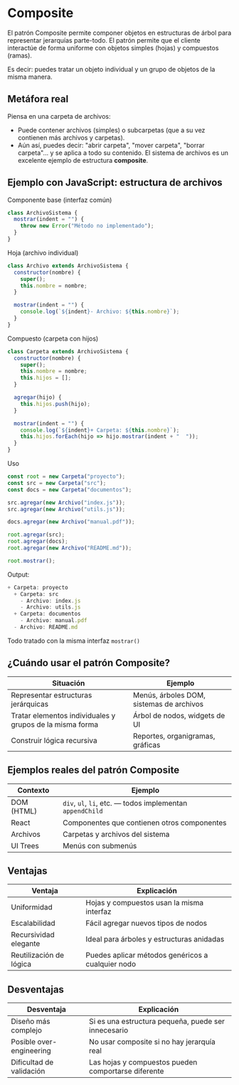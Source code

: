 # **Composite**

El patrón Composite permite componer objetos en estructuras de árbol para representar jerarquías parte-todo. El patrón permite que el cliente interactúe de forma uniforme con objetos simples (hojas) y compuestos (ramas).

Es decir: puedes tratar un objeto individual y un grupo de objetos de la misma manera.



## Metáfora real

Piensa en una carpeta de archivos:
- Puede contener archivos (simples) o subcarpetas (que a su vez contienen más archivos y carpetas).
- Aún así, puedes decir: "abrir carpeta", "mover carpeta", "borrar carpeta"… y se aplica a todo su contenido.
El sistema de archivos es un excelente ejemplo de estructura **composite**.



## Ejemplo con JavaScript: estructura de archivos

Componente base (interfaz común)
```js
class ArchivoSistema {
  mostrar(indent = "") {
    throw new Error("Método no implementado");
  }
}
```

Hoja (archivo individual)
```js
class Archivo extends ArchivoSistema {
  constructor(nombre) {
    super();
    this.nombre = nombre;
  }

  mostrar(indent = "") {
    console.log(`${indent}- Archivo: ${this.nombre}`);
  }
}
```

Compuesto (carpeta con hijos)
```js
class Carpeta extends ArchivoSistema {
  constructor(nombre) {
    super();
    this.nombre = nombre;
    this.hijos = [];
  }

  agregar(hijo) {
    this.hijos.push(hijo);
  }

  mostrar(indent = "") {
    console.log(`${indent}+ Carpeta: ${this.nombre}`);
    this.hijos.forEach(hijo => hijo.mostrar(indent + "  "));
  }
}
```

Uso
```js
const root = new Carpeta("proyecto");
const src = new Carpeta("src");
const docs = new Carpeta("documentos");

src.agregar(new Archivo("index.js"));
src.agregar(new Archivo("utils.js"));

docs.agregar(new Archivo("manual.pdf"));

root.agregar(src);
root.agregar(docs);
root.agregar(new Archivo("README.md"));

root.mostrar();
```

Output:
```js
+ Carpeta: proyecto
  + Carpeta: src
    - Archivo: index.js
    - Archivo: utils.js
  + Carpeta: documentos
    - Archivo: manual.pdf
  - Archivo: README.md
```
Todo tratado con la misma interfaz `mostrar()`



## ¿Cuándo usar el patrón Composite?

|Situación|Ejemplo|
|---|---|
|Representar estructuras jerárquicas|Menús, árboles DOM, sistemas de archivos|
|Tratar elementos individuales y grupos de la misma forma|Árbol de nodos, widgets de UI|
|Construir lógica recursiva|Reportes, organigramas, gráficas|



## Ejemplos reales del patrón Composite

|Contexto|Ejemplo|
|---|---|
|DOM (HTML)|`div`, `ul`, `li`, etc. — todos implementan `appendChild`|
|React|Componentes que contienen otros componentes|
|Archivos|Carpetas y archivos del sistema|
|UI Trees|Menús con submenús|



## Ventajas

| Ventaja                 | Explicación                                       |
| ----------------------- | ------------------------------------------------- |
| Uniformidad             | Hojas y compuestos usan la misma interfaz         |
| Escalabilidad           | Fácil agregar nuevos tipos de nodos               |
| Recursividad elegante   | Ideal para árboles y estructuras anidadas         |
| Reutilización de lógica | Puedes aplicar métodos genéricos a cualquier nodo |



## Desventajas

|Desventaja|Explicación|
|---|---|
|Diseño más complejo|Si es una estructura pequeña, puede ser innecesario|
|Posible over-engineering|No usar composite si no hay jerarquía real|
|Dificultad de validación|Las hojas y compuestos pueden comportarse diferente|
